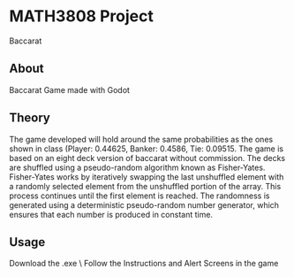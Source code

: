 # MATH3808 Project
Baccarat 

## About
Baccarat Game made with Godot

## Theory
The game developed will hold around the same probabilities as the ones shown in class (Player: 0.44625, Banker: 0.4586, Tie: 0.09515. The game is based on an eight deck version of baccarat without commission. The decks are shuffled using a pseudo-random algorithm known as Fisher-Yates. Fisher-Yates works by iteratively swapping the last unshuffled element with a randomly selected element from the unshuffled portion of the array. This process continues until the first element is reached. The randomness is generated using a deterministic pseudo-random number generator, which ensures that each number is produced in constant time.


## Usage
Download the .exe \ 
Follow the Instructions and Alert Screens in the game
